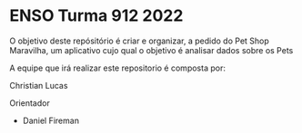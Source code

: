 # ENSO Turma 912 2022

 O objetivo deste repósitório é criar e organizar, a pedido do Pet Shop Maravilha, um aplicativo cujo qual o objetivo é analisar
dados sobre os Pets

  A equipe que irá realizar este repositorio é composta por:

   Christian Lucas

Orientador
- Daniel Fireman